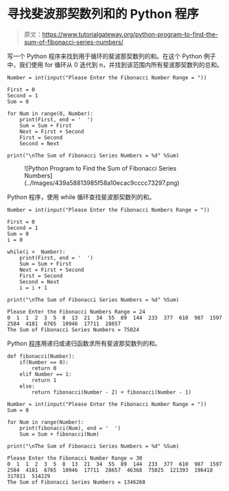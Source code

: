 # 寻找斐波那契数列和的 Python 程序

> 原文：<https://www.tutorialgateway.org/python-program-to-find-the-sum-of-fibonacci-series-numbers/>

写一个 Python 程序来找到用于循环的斐波那契数列的和。在这个 Python 例子中，我们使用 for 循环从 0 迭代到 n，并找到该范围内所有斐波那契数列的总和。

```
Number = int(input("Please Enter the Fibonacci Number Range = "))

First = 0
Second = 1
Sum = 0

for Num in range(0, Number):
    print(First, end = '  ')
    Sum = Sum + First
    Next = First + Second
    First = Second
    Second = Next

print("\nThe Sum of Fibonacci Series Numbers = %d" %Sum)
```

<figure class="wp-block-image size-large">![Python Program to Find the Sum of Fibonacci Series Numbers](../Images/439a58813985f58a10ecac9cccc73297.png)</figure>

Python 程序，使用 while 循环查找斐波那契数列的和。

```
Number = int(input("Please Enter the Fibonacci Numbers Range = "))

First = 0
Second = 1
Sum = 0
i = 0

while(i <  Number):
    print(First, end = '  ')
    Sum = Sum + First
    Next = First + Second
    First = Second
    Second = Next
    i = i + 1

print("\nThe Sum of Fibonacci Series Numbers = %d" %Sum)
```

```
Please Enter the Fibonacci Numbers Range = 24
0  1  1  2  3  5  8  13  21  34  55  89  144  233  377  610  987  1597  2584  4181  6765  10946  17711  28657  
The Sum of Fibonacci Series Numbers = 75024
```

Python [程序](https://www.tutorialgateway.org/python-programming-examples/)用递归或递归函数求所有斐波那契数列的和。

```
def fibonacci(Number):
    if(Number == 0):
        return 0
    elif Number == 1:
        return 1
    else:
        return fibonacci(Number - 2) + fibonacci(Number - 1)

Number = int(input("Please Enter the Fibonacci Number Range = "))
Sum = 0

for Num in range(Number):
    print(fibonacci(Num), end = '  ')
    Sum = Sum + fibonacci(Num)

print("\nThe Sum of Fibonacci Series Numbers = %d" %Sum)
```

```
Please Enter the Fibonacci Number Range = 30
0  1  1  2  3  5  8  13  21  34  55  89  144  233  377  610  987  1597  2584  4181  6765  10946  17711  28657  46368  75025  121393  196418  317811  514229  
The Sum of Fibonacci Series Numbers = 1346268
```